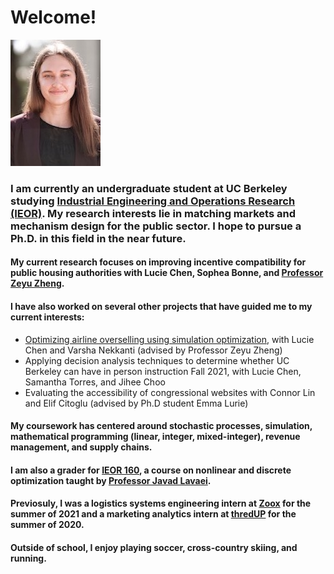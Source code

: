 # Welcome!


![Headshot](/assets/photo.jpeg)

### I am currently an undergraduate student at UC Berkeley studying [Industrial Engineering and Operations Research (IEOR)](https://ieor.berkeley.edu). My research interests lie in matching markets and mechanism design for the public sector. I hope to pursue a Ph.D. in this field in the near future. 

#### My current research focuses on improving incentive compatibility for public housing authorities with Lucie Chen, Sophea Bonne, and [Professor Zeyu Zheng](https://zheng.ieor.berkeley.edu/).

#### I have also worked on several other projects that have guided me to my current interests:
- [Optimizing airline overselling using simulation optimization](https://github.com/nataliecandersson/nataliecandersson.github.io/blob/main/files/IEOR_174_Project_Report.pdf), with Lucie Chen and Varsha Nekkanti (advised by Professor Zeyu Zheng)
- Applying decision analysis techniques to determine whether UC Berkeley can have in person instruction Fall 2021, with Lucie Chen, Samantha Torres, and Jihee Choo
- Evaluating the accessibility of congressional websites with Connor Lin and Elif Citoglu (advised by Ph.D student Emma Lurie)

#### My coursework has centered around stochastic processes, simulation, mathematical programming (linear, integer, mixed-integer), revenue management, and supply chains.

#### I am also a grader for [IEOR 160](https://lavaei.ieor.berkeley.edu/Course_IEOR160_Spring_2022.html), a course on nonlinear and discrete optimization taught by [Professor Javad Lavaei](https://lavaei.ieor.berkeley.edu/index.html).  

#### Previosuly, I was a logistics systems engineering intern at [Zoox](https://zoox.com) for the summer of 2021 and a marketing analytics intern at [thredUP](https://thredup.com) for the summer of 2020.

#### Outside of school, I enjoy playing soccer, cross-country skiing, and running. 

